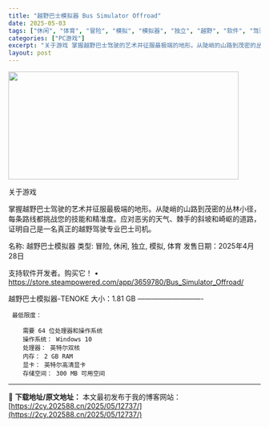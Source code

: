 ```yaml
---
title: "越野巴士模拟器 Bus Simulator Offroad"
date: 2025-05-03
tags: ["休闲", "体育", "冒险", "模拟", "模拟器", "独立", "越野", "软件", "驾驶"]
categories: ["PC游戏"]
excerpt: "关于游戏 掌握越野巴士驾驶的艺术并征服最极端的地形。从陡峭的山路到茂密的丛林小径，每条路线都挑战您的技能和精准度。应对恶劣的天气、棘手的斜坡和崎岖的道路，证明自己是一名真正的越野驾驶专业巴士司机。 名称: 越野巴士模拟器 类型: 冒险, 休闲, 独立, 模拟, 体育 发售日期：2025年4月28日 &hellip;"
layout: post
---
```


<img class="aligncenter size-full wp-image-12722" src="https://2cy.202588.cn/wp-content/uploads/2025/05/2025050303534743.webp" alt="" width="460" height="215" />

关于游戏

掌握越野巴士驾驶的艺术并征服最极端的地形。从陡峭的山路到茂密的丛林小径，每条路线都挑战您的技能和精准度。应对恶劣的天气、棘手的斜坡和崎岖的道路，证明自己是一名真正的越野驾驶专业巴士司机。

名称: 越野巴士模拟器
类型: 冒险, 休闲, 独立, 模拟, 体育
发售日期：2025年4月28日

支持软件开发者。购买它！
• https://store.steampowered.com/app/3659780/Bus_Simulator_Offroad/

越野巴士模拟器-TENOKE
大小：1.81 GB
—————————- 

     最低限度：

        需要 64 位处理器和操作系统
        操作系统： Windows 10
        处理器： 英特尔双核
        内存： 2 GB RAM
        显卡： 英特尔高清显卡
        存储空间： 300 MB 可用空间


---
📖 **下载地址/原文地址：** 本文最初发布于我的博客网站：[https://2cy.202588.cn/2025/05/12737/](https://2cy.202588.cn/2025/05/12737/)
